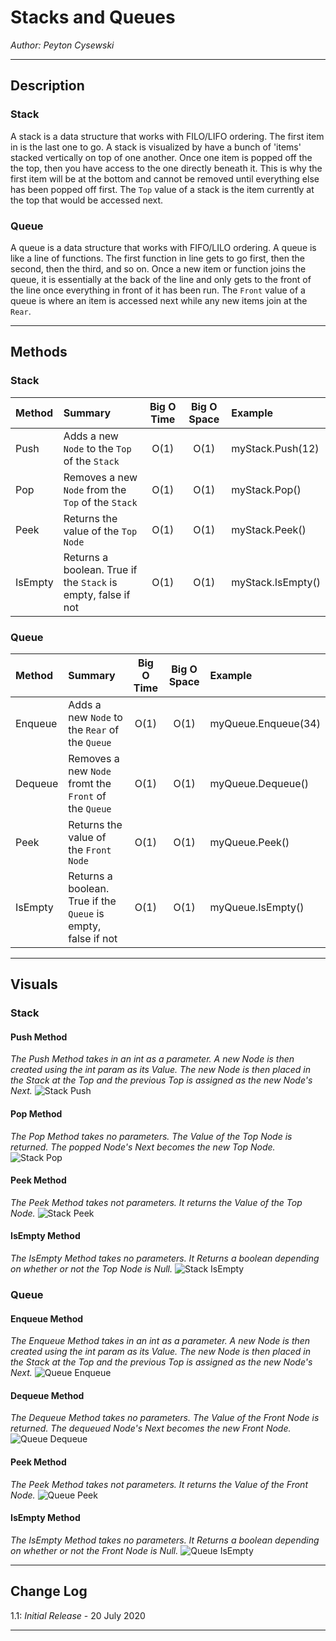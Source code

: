 # Stacks and Queues

*Author: Peyton Cysewski*

---

## Description
### Stack
A stack is a data structure that works with FILO/LIFO ordering. The first item in is the last one to go. A stack is visualized by have a bunch of 'items' stacked vertically on top of one another. Once one item is popped off the the top, then you have access to the one directly beneath it. This is why the first item will be at the bottom and cannot be removed until everything else has been popped off first. The `Top` value of a stack is the item currently at the top that would be accessed next.

### Queue
A queue is a data structure that works with FIFO/LILO ordering. A queue is like a line of functions. The first function in line gets to go first, then the second, then the third, and so on. Once a new item or function joins the queue, it is essentially at the back of the line and only gets to the front of the line once everything in front of it has been run. The `Front` value of a queue is where an item is accessed next while any new items join at the `Rear`.

---

## Methods

### Stack
| Method | Summary | Big O Time | Big O Space | Example | 
| :----------- | :----------- | :-------------: | :-------------: | :----------- |
| Push | Adds a new `Node` to the `Top` of the `Stack` | O(1) | O(1) | myStack.Push(12) |
| Pop | Removes a new `Node` from the `Top` of the `Stack` | O(1) | O(1) | myStack.Pop() |
| Peek | Returns the value of the `Top` `Node` | O(1) | O(1) | myStack.Peek() |
| IsEmpty | Returns a boolean. True if the `Stack` is empty, false if not | O(1) | O(1) | myStack.IsEmpty() |

### Queue
| Method | Summary | Big O Time | Big O Space | Example | 
| :----------- | :----------- | :-------------: | :-------------: | :----------- |
| Enqueue | Adds a new `Node` to the `Rear` of the `Queue` | O(1) | O(1) | myQueue.Enqueue(34) |
| Dequeue | Removes a new `Node` fromt the `Front` of the `Queue` | O(1) | O(1) | myQueue.Dequeue() |
| Peek | Returns the value of the `Front` `Node` | O(1) | O(1) | myQueue.Peek() |
| IsEmpty | Returns a boolean. True if the `Queue` is empty, false if not | O(1) | O(1) | myQueue.IsEmpty() |

---

## Visuals

### Stack
#### Push Method
*The Push Method takes in an int as a parameter. A new Node is then created using the int param as its Value. The new Node is then placed in the Stack at the Top and the previous Top is assigned as the new Node's Next.*
![Stack Push](./assets/StackPush.png)
#### Pop Method
*The Pop Method takes no parameters. The Value of the Top Node is returned. The popped Node's Next becomes the new Top Node.*
![Stack Pop](./assets/StackPop.png)
#### Peek Method
*The Peek Method takes not parameters. It returns the Value of the Top Node.*
![Stack Peek](./assets/StackPeek.png)
#### IsEmpty Method
*The IsEmpty Method takes no parameters. It Returns a boolean depending on whether or not the Top Node is Null.*
![Stack IsEmpty](./assets/StackIsEmpty.png)

### Queue
#### Enqueue Method
*The Enqueue Method takes in an int as a parameter. A new Node is then created using the int param as its Value. The new Node is then placed in the Stack at the Top and the previous Top is assigned as the new Node's Next.*
![Queue Enqueue](./assets/QueueEnqueue.png)
#### Dequeue Method
*The Dequeue Method takes no parameters. The Value of the Front Node is returned. The dequeued Node's Next becomes the new Front Node.*
![Queue Dequeue](./assets/QueueDequeue.png)
#### Peek Method
*The Peek Method takes not parameters. It returns the Value of the Front Node.*
![Queue Peek](./assets/QueuePeek.png)
#### IsEmpty Method
*The IsEmpty Method takes no parameters. It Returns a boolean depending on whether or not the Front Node is Null.*
![Queue IsEmpty](./assets/QueueIsEmpty.png)

---

## Change Log
1.1: *Initial Release* - 20 July 2020  

---